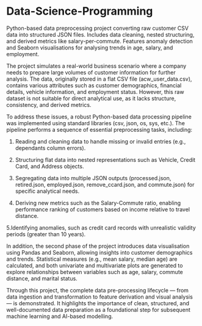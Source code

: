 # Data-Science-Programming
Python-based data preprocessing project converting raw customer CSV data into structured JSON files. Includes data cleaning, nested structuring, and derived metrics like salary-per-commute. Features anomaly detection and Seaborn visualisations for analysing trends in age, salary, and employment.


The project simulates a real-world business scenario where a company needs to prepare large volumes of customer information for further analysis. The data, originally stored in a flat CSV file (acw_user_data.csv), contains various attributes such as customer demographics, financial details, vehicle information, and employment status. However, this raw dataset is not suitable for direct analytical use, as it lacks structure, consistency, and derived metrics.

To address these issues, a robust Python-based data processing pipeline was implemented using standard libraries (csv, json, os, sys, etc.). The pipeline performs a sequence of essential preprocessing tasks, including:

  1. Reading and cleaning data to handle missing or invalid entries (e.g., dependants column errors).

  2. Structuring flat data into nested representations such as Vehicle, Credit Card, and Address objects.

  3. Segregating data into multiple JSON outputs (processed.json, retired.json, employed.json, remove_ccard.json, and commute.json) for specific analytical needs.

  4. Deriving new metrics such as the Salary-Commute ratio, enabling performance ranking of customers based on income relative to travel distance.

  5.Identifying anomalies, such as credit card records with unrealistic validity periods (greater than 10 years).

In addition, the second phase of the project introduces data visualisation using Pandas and Seaborn, allowing insights into customer demographics and trends. Statistical measures (e.g., mean salary, median age) are calculated, and both univariate and multivariate plots are generated to explore relationships between variables such as age, salary, commute distance, and marital status.

Through this project, the complete data pre-processing lifecycle — from data ingestion and transformation to feature derivation and visual analysis — is demonstrated. It highlights the importance of clean, structured, and well-documented data preparation as a foundational step for subsequent machine learning and AI-based modelling.
